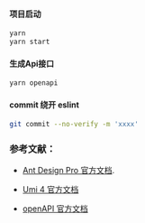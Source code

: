 #### 项目启动

```bash
yarn
yarn start
```

#### 生成Api接口

```bash
yarn openapi
```

#### commit 绕开 eslint

```bash
git commit --no-verify -m 'xxxx'
```

### 参考文献：

- [Ant Design Pro 官方文档](https://pro.ant.design). 

- [Umi 4 官方文档](https://umijs.org/docs/tutorials/getting-started)

- [openAPI 官方文档](https://pro.ant.design/zh-cn/docs/openapi/)


